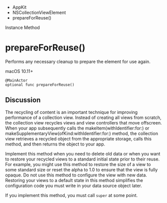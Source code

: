

- AppKit
- NSCollectionViewElement
-  prepareForReuse() 

Instance Method

# prepareForReuse()

Performs any necessary cleanup to prepare the element for use again.

macOS 10.11+

``` source
@MainActor
optional func prepareForReuse()
```

## Discussion

The recycling of content is an important technique for improving performance of a collection view. Instead of creating all views from scratch, the collection view recycles views and view controllers that move offscreen. When your app subsequently calls the makeItem(withIdentifier:for:) or makeSupplementaryView(ofKind:withIdentifier:for:) method, the collection view retrieves a recycled object from the appropriate storage, calls this method, and then returns the object to your app.

Implement this method when you need to delete old data or when you want to restore your recycled views to a standard initial state prior to their reuse. For example, you might use this method to restore the size of a view to some standard size or reset the alpha to 1.0 to ensure that the view is fully opaque. Do not use this method to configure the view with new data. Restoring your views to a default state in this method simplifies the configuration code you must write in your data source object later.

If you implement this method, you must call `super` at some point.

